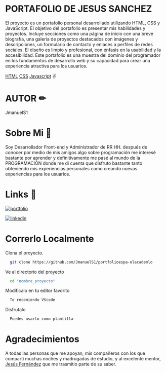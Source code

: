 # PORTAFOLIO DE JESUS SANCHEZ

El proyecto es un portafolio personal desarrollado utilizando HTML, CSS y JavaScript. El objetivo del portafolio es presentar mis habilidades y proyectos. Incluye secciones como una página de inicio con una breve biografía, una galería de proyectos destacados con imágenes y descripciones, un formulario de contacto y enlaces a perfiles de redes sociales. El diseño es limpio y profesional, con énfasis en la usabilidad y la accesibilidad. Este portafolio es una muestra del dominio del programador en los fundamentos de desarrollo web y su capacidad para crear una experiencia atractiva para los usuarios.

 [HTML](https://img.shields.io/badge/Lenguaje-HTML-red) [CSS](https://img.shields.io/badge/Lenguaje-CSS-blue) [Javascript](https://img.shields.io/badge/Lenguaje-Javascript-yellow)   ✌
  



# AUTOR ✏

JmanuelS1




# Sobre Mi 🚀

Soy Desarrollador Front-end y Administrador de RR.HH. después de conocer por medio de mis amigos algo sobre programación me interesé bastante por aprender y definitivamente me pasé al mundo de la PROGRAMACIÓN donde me di cuenta que disfruto bastante tanto obteniendo mis experiencias personales como creando nuevas experiencias para los usuarios.


# Links 🔗

[![portfolio](https://img.shields.io/badge/my_portfolio-000?style=for-the-badge&logo=ko-fi&logoColor=white)](https://portafolio-jms.netlify.app)

[![linkedin](https://img.shields.io/badge/linkedin-0A66C2?style=for-the-badge&logo=linkedin&logoColor=white)](https://www.linkedin.com/in/jes%C3%BAs-manuel-s%C3%A1nchez-6a925318a/)


# Correrlo Localmente

Clona el proyecto.

```bash
  git clone https://github.com/JmanuelS1/portfolioespa-olacademlo
```

Ve al directorio del proyecto

```bash
  cd "nombre_proyecto"
```

Modificalo en tu editor favorito

```bash
  Te recomiendo VScode
```

Disfrutalo

```bash
  Puedes usarlo como plantilla
```

# Agradecimientos

A todas las personas que me apoyan, mis compañeros con los que comparti muchas noches y madrugadas de estudio, y al excelente mentor, [Jesús Fernández](https://jsfdz.com/) que me trasmitio parte de su saber.






